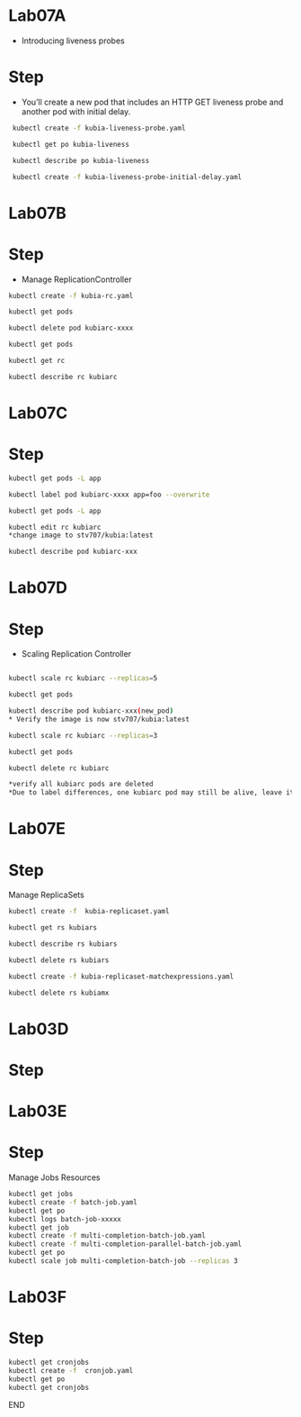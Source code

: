 #  Lab07A  
* Introducing liveness probes 

# Step 
* You’ll create a new pod that includes an HTTP GET liveness probe and another pod with initial delay.

```sh
 kubectl create -f kubia-liveness-probe.yaml

 kubectl get po kubia-liveness

 kubectl describe po kubia-liveness

 kubectl create -f kubia-liveness-probe-initial-delay.yaml
```

# Lab07B  
# Step 
* Manage ReplicationController

```sh
kubectl create -f kubia-rc.yaml

kubectl get pods

kubectl delete pod kubiarc-xxxx

kubectl get pods

kubectl get rc

kubectl describe rc kubiarc
```

# Lab07C
# Step 
```sh 
kubectl get pods -L app

kubectl label pod kubiarc-xxxx app=foo --overwrite

kubectl get pods -L app

kubectl edit rc kubiarc
*change image to stv707/kubia:latest

kubectl describe pod kubiarc-xxx
```

# Lab07D 
# Step 
* Scaling Replication Controller
```sh 

kubectl scale rc kubiarc --replicas=5

kubectl get pods

kubectl describe pod kubiarc-xxx(new_pod)
* Verify the image is now stv707/kubia:latest

kubectl scale rc kubiarc --replicas=3

kubectl get pods 

kubectl delete rc kubiarc

*verify all kubiarc pods are deleted
*Due to label differences, one kubiarc pod may still be alive, leave it there

```
# Lab07E
# Step 
Manage ReplicaSets

```sh
kubectl create -f  kubia-replicaset.yaml 

kubectl get rs kubiars

kubectl describe rs kubiars

kubectl delete rs kubiars

kubectl create -f kubia-replicaset-matchexpressions.yaml

kubectl delete rs kubiamx

```
# Lab03D
# Step 

# Lab03E

# Step 
Manage Jobs Resources 

```sh
kubectl get jobs
kubectl create -f batch-job.yaml
kubectl get po
kubectl logs batch-job-xxxxx
kubectl get job
kubectl create -f multi-completion-batch-job.yaml
kubectl create -f multi-completion-parallel-batch-job.yaml
kubectl get po
kubectl scale job multi-completion-batch-job --replicas 3
```

# Lab03F

# Step 

```sh
kubectl get cronjobs
kubectl create -f  cronjob.yaml
kubectl get po 
kubectl get cronjobs
```
END